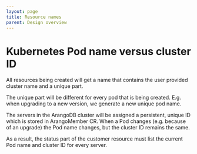 ```yaml
---
layout: page
title: Resource names
parent: Design overview
---
```


# Kubernetes Pod name versus cluster ID

All resources being created will get a name that contains
the user provided cluster name and a unique part.

The unique part will be different for every pod that
is being created.
E.g. when upgrading to a new version, we generate a new
unique pod name.

The servers in the ArangoDB cluster will be assigned
a persistent, unique ID which is stored in ArangoMember CR.
When a Pod changes (e.g. because of an upgrade) the
Pod name changes, but the cluster ID remains the same.

As a result, the status part of the customer resource
must list the current Pod name and cluster ID for
every server.
